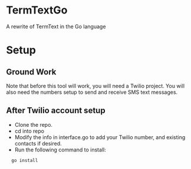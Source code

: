 # TermTextGo
A rewrite of TermText in the Go language


# Setup

## Ground Work
Note that before this tool will work, you will need a Twilio project.
You will also need the numbers setup to send and receive SMS text
messages.


## After Twilio account setup
- Clone the repo.
- cd into repo
- Modify the info in interface.go to add your Twilio number, and
  existing contacts if desired.
- Run the following command to install:

```bash
  go install

```



